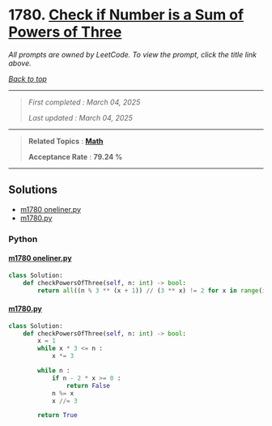 # 1780. [Check if Number is a Sum of Powers of Three](<https://leetcode.com/problems/check-if-number-is-a-sum-of-powers-of-three>)

*All prompts are owned by LeetCode. To view the prompt, click the title link above.*

*[Back to top](<../README.md>)*

------

> *First completed : March 04, 2025*
>
> *Last updated : March 04, 2025*

------

> **Related Topics** : **[Math](<by_topic/Math.md>)**
>
> **Acceptance Rate** : **79.24 %**

------

## Solutions

- [m1780 oneliner.py](<../my-submissions/m1780 oneliner.py>)
- [m1780.py](<../my-submissions/m1780.py>)
### Python
#### [m1780 oneliner.py](<../my-submissions/m1780 oneliner.py>)
```Python
class Solution:
    def checkPowersOfThree(self, n: int) -> bool:
        return all((n % 3 ** (x + 1)) // (3 ** x) != 2 for x in range(int(n ** (1 / 3)), -1, -1))
```

#### [m1780.py](<../my-submissions/m1780.py>)
```Python
class Solution:
    def checkPowersOfThree(self, n: int) -> bool:
        x = 1
        while x * 3 <= n :
            x *= 3

        while n :
            if n - 2 * x >= 0 :
                return False
            n %= x
            x //= 3

        return True
```

